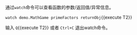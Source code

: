
通过`watch`命令可以查看函数的参数/返回值/异常信息。

`watch demo.MathGame primeFactors returnObj`{{execute T2}}

输入 `Q`{{execute T2}} 或者 `Ctrl+C` 退出watch命令。
